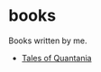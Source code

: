# books
Books written by me.

<ul>
	<li><a href="/Content/tales_of_quantania.html">Tales of Quantania</a></li>
<ul
